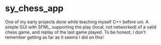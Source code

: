 # sy_chess_app
One of my early projects done while teaching myself C++ before uni. A simple GUI with SFML, supporting the play (local, not networked) of a valid chess game, and replay of the last game played. To be honest, I don't remember getting as far as it seems I did on this!
